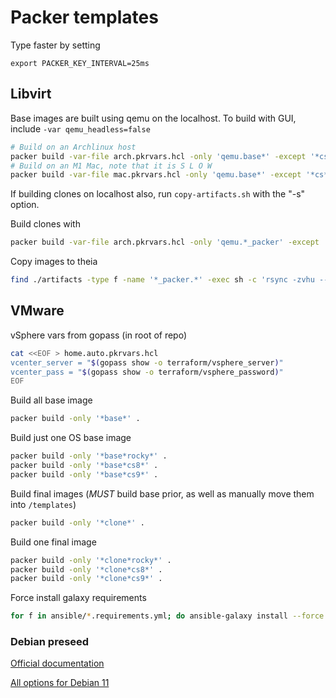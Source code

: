 # Packer templates

Type faster by setting
```
export PACKER_KEY_INTERVAL=25ms
```

## Libvirt

Base images are built using qemu on the localhost. To build with GUI, include `-var qemu_headless=false`

```sh
# Build on an Archlinux host
packer build -var-file arch.pkrvars.hcl -only 'qemu.base*' -except '*cs*' .
# Build on an M1 Mac, note that it is S L O W
packer build -var-file mac.pkrvars.hcl -only 'qemu.base*' -except '*cs*' .
```

If building clones on localhost also, run `copy-artifacts.sh` with the "-s" option.

Build clones with

```sh
packer build -var-file arch.pkrvars.hcl -only 'qemu.*_packer' -except '*cs*' .
```

Copy images to theia

```sh
find ./artifacts -type f -name '*_packer.*' -exec sh -c 'rsync -zvhu --progress {} root@theia:/mnt/ceph/libvirt/"$(basename {})"' \;
```

## VMware

vSphere vars from gopass (in root of repo)

```sh
cat <<EOF > home.auto.pkrvars.hcl
vcenter_server = "$(gopass show -o terraform/vsphere_server)"
vcenter_pass = "$(gopass show -o terraform/vsphere_password)"
EOF
```

Build all base image

```sh
packer build -only '*base*' .
```

Build just one OS base image

```sh
packer build -only '*base*rocky*' .
packer build -only '*base*cs8*' .
packer build -only '*base*cs9*' .
```

Build final images (*MUST* build base prior, as well as manually move them into `/templates`)

```sh
packer build -only '*clone*' .
```

Build one final image

```sh
packer build -only '*clone*rocky*' .
packer build -only '*clone*cs8*' .
packer build -only '*clone*cs9*' .
```

Force install galaxy requirements

```sh
for f in ansible/*.requirements.yml; do ansible-galaxy install --force -r "$f"; done
```

### Debian preseed

[Official documentation](https://wiki.debian.org/DebianInstaller/Preseed)

[All options for Debian 11](https://preseed.debian.net/debian-preseed/bullseye/amd64-main-full.txt)
